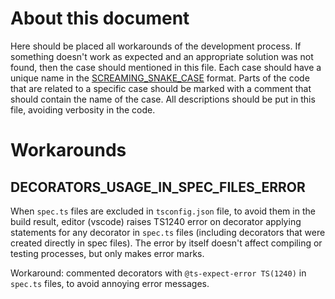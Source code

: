 # About this document
Here should be placed all workarounds of the development process. If something doesn't work as expected and an appropriate solution was not found, then the case should mentioned in this file. Each case should have a unique name in the [SCREAMING_SNAKE_CASE](https://en.wikipedia.org/wiki/Snake_case) format. Parts of the code that are related to a specific case should be marked with a comment that should contain the name of the case. All descriptions should be put in this file, avoiding verbosity in the code.


# Workarounds

## DECORATORS_USAGE_IN_SPEC_FILES_ERROR
When `spec.ts` files are excluded in `tsconfig.json` file, to avoid them in the build result, editor (vscode) raises TS1240 error on decorator applying statements for any decorator in `spec.ts` files (including decorators that were created directly in spec files). The error by itself doesn't affect compiling or testing processes, but only makes error marks.

Workaround: commented decorators with `@ts-expect-error TS(1240)` in `spec.ts` files, to avoid annoying error messages.